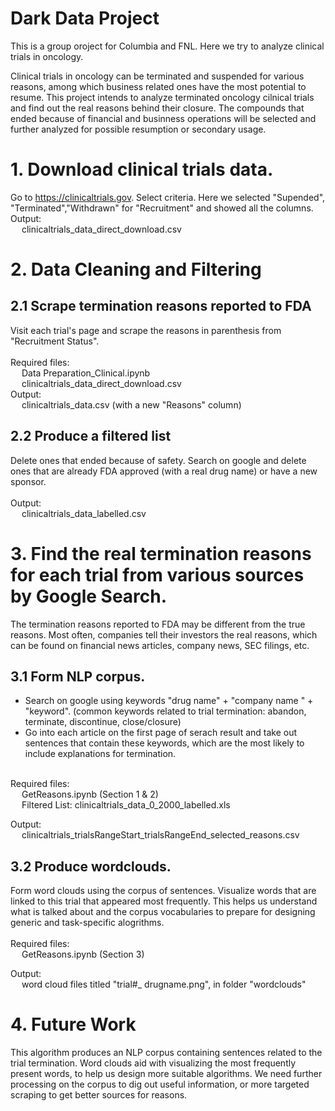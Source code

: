 # Dark Data Project
This is a group oroject for Columbia and FNL. Here we try to analyze clinical trials in oncology. 

Clinical trials in oncology can be terminated and suspended for various reasons, among which business related ones have the most potential to resume. This project intends to analyze terminated oncology cilnical trials and find out the real reasons behind their closure. The compounds that ended because of financial and businness operations will be selected and further analyzed for possible resumption or secondary usage. 

# 1. Download clinical trials data. 
Go to https://clinicaltrials.gov. Select criteria. Here we selected "Supended", "Terminated","Withdrawn" for "Recruitment" and showed all the columns. 
Output: <br />
	&emsp; clinicaltrials_data_direct_download.csv

# 2. Data Cleaning and Filtering 
## 2.1 Scrape termination reasons reported to FDA
Visit each trial's page and scrape the reasons in parenthesis from "Recruitment Status". <br /><br />
Required files:<br />
	&emsp; Data Preparation_Clinical.ipynb <br />
	&emsp; clinicaltrials_data_direct_download.csv <br />
Output: <br />
	&emsp; clinicaltrials_data.csv (with a new "Reasons" column) <br />

## 2.2 Produce a filtered list
Delete ones that ended because of safety. Search on google and delete ones that are already FDA approved (with a real drug name) or have a new sponsor. <br /><br />
Output: <br />
	&emsp; clinicaltrials_data_labelled.csv 

# 3. Find the real termination reasons for each trial from various sources by Google Search. 
The termination reasons reported to FDA may be different from the true reasons. Most often, companies tell their investors the real reasons, which can be found on financial news articles, company news, SEC filings, etc. 
## 3.1 Form NLP corpus. 
* Search on google using keywords "drug name" + "company name " + "keyword". (common keywords related to trial termination: abandon, terminate, discontinue, close/closure) <br />
* Go into each article on the first page of serach result and take out sentences that contain these keywords, which are the most likely to include explanations for termination. <br /><br />

Required files: <br />
	&emsp; GetReasons.ipynb (Section 1 & 2) <br />
	&emsp; Filtered List: clinicaltrials_data_0_2000_labelled.xls <br />

Output: <br />
	&emsp; clinicaltrials_trialsRangeStart_trialsRangeEnd_selected_reasons.csv <br />

## 3.2 Produce wordclouds. 
Form word clouds using the corpus of sentences. Visualize words that are linked to this trial that appeared most frequently. This helps us understand what is talked about and the corpus vocabularies to prepare for designing generic and task-specific alogrithms. <br /><br />
Required files: <br />
	&emsp; GetReasons.ipynb (Section 3) <br />

Output: <br />
	&emsp; word cloud files titled "trial#_ drugname.png", in folder "wordclouds" 

# 4. Future Work
This algorithm produces an NLP corpus containing sentences related to the trial termination. Word clouds aid with visualizing the most frequently present words, to help us design more suitable algorithms. We need further processing on the corpus to dig out useful information, or more targeted scraping to get better sources for reasons. 
